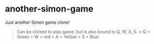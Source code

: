 # another-simon-game
Just another Simon game clone!

> Can be clicked to play game, but is also bound to Q, W, A, S.
    > Q = Green
    > W = red
    > A = Yellow
    > S = Blue
